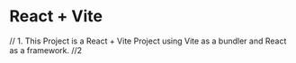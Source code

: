 # React + Vite

// 1. This Project is a React + Vite Project using Vite as a bundler and React as a framework.
//2